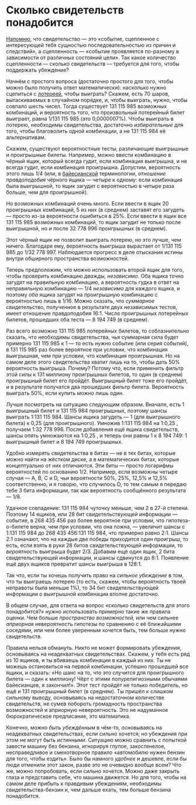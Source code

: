 # Сколько свидетельств понадобится
[Напомню][1], что свидетельство — это «событие, сцепленное с интересующей тебя сущностью последовательностью из причин и следствий», а сцепленность — «событие проявляется по-разному в зависимости от различных состояний цели». Так какое количество сцепленности — сколько свидетельств — требуется для того, чтобы поддержать убеждение? 

Начнём с простого вопроса (достаточно простого для того, чтобы можно было получить ответ математически): насколько нужно сцепиться с [лотереей][2], чтобы выиграть? Скажем, есть 70 шаров, вытаскиваемых в случайном порядке, и, чтобы выиграть, нужно, чтобы совпало шесть чисел. Тогда существует 131 115 985 возможных комбинаций, и вероятность того, что произвольный лотерейный билет выиграет, равна 1/131 115 985 (это 0\,0000007%). Чтобы выиграть в лотерею, необходимы свидетельства, достаточно *избирательные* для того, чтобы благоволить одной комбинации, а не 131 115 984 её альтернативам. 

Скажем, существуют вероятностные тесты, различающие выигрышные и проигрышные билеты. Например, можно ввести комбинацию в чёрный ящик, который всегда гудит, если комбинация выигрышна, и не всегда гудит, если комбинация проигрышна. Допустим, вероятность этого лишь 1/4 (или, в [байесианской][3] терминологии, *отношение правдоподобия* чёрного ящика — четыре к одному: если комбинация была выигрышной, то ящик загудит с вероятностью в четыре раза больше, чем для проигрышной). 

Но возможных комбинаций очень много. Если ввести в ящик 20 проигрышных комбинаций, 5 из них (в среднем) заставят его загудеть — просто из-за вероятности ошибиться в 25%. Если ввести в ящик все 131 115 985 возможных комбинаций, то ящик загудит не только после выигрышной, но и после 32 778 996 проигрышных (в среднем). 

Этот чёрный ящик не позволит выиграть лотерею, но это лучше, чем ничего. Благодаря ему, вероятность выигрыша вырастает от 1/131 115 985 до 1/32 778 997. Наблюдается прогресс в деле отыскания истины внутри обширного пространства возможностей. 

Теперь предположим, что можно использовать второй ящик для того, чтобы проверить комбинацию *дважды, независимо*. Оба ящика точно загудят на правильную комбинацию, а вероятность гудка в ответ на неправильную комбинацию — 1/4 *независимо* для каждого ящика, и поэтому *оба* ящика загудят на проигрышную комбинацию с вероятностью лишь в 1/16. Можно сказать, что *суммарное* свидетельство, полученное в результате двух независимых тестов, имеет отношение правдоподобия 16:1. Число проигрышных лотерейных билетов, прошедших оба теста — 8 194 749 (в среднем). 

Раз всего возможно 131 115 985 лотерейных билетов, то соблазнительно сказать, что необходимы свидетельства, чья суммарная сила будет примерно 131 115 985 к 1 — то есть нужно событие (или серия событий), в 131 115 985 раз более вероятное при условии, что комбинация выигрышная, чем при условии, что комбинация проигрышная. Но на самом деле этого свидетельства хватит лишь на то, чтобы дать 50% вероятность выигрыша. Почему? Потому что, если применить фильтр этой силы к 131 миллиону проигрышных билетов, то один (в среднем) проигрышный билет его пройдёт. Выигрышный билет тоже его пройдёт, и в результате получатся два прошедших фильтр билета. Вероятность выиграть 50%, если купить можно лишь один. 

Лучше посмотреть на ситуацию следующим образом. Вначале, есть 1 выигрышный билет и 131 115 984 проигрышных, поэтому шансы выиграть 1:131 115 984. Шансы ящика загудеть — 1 (для выигрышного билета) к 0\,25 (для проигрышного). Умножив 1:131 115 984 на 1:0\,25 , получаем 1:32 778 996. После добавления ещё ящика свидетельств, шансы опять умножаются на 1:0\,25 , и теперь они равны 1 к 8 194 749: 1 выигрышный билет и 8 194 749 проигрышных. 

Удобно измерять свидетельства в битах — не в тех битах, которые можно найти на жёстком диске, а в математических битах, которые концептуально от них отличаются. Эти биты — просто логарифмы вероятностей по основанию 1/2. Например, если возможны четыре случая — A, B, C и D, чьи вероятности 50%, 25%, 12\,5% и 12\,5% соответственно, и я говорю, что случилось D, то тем самым я передаю тебе 3 бита информации, так как вероятность сообщённого результата — 1/8. 

Удачное совпадение: 131 115 984 чуточку меньше, чем 2 в 27-й степени. Поэтому 14 ящиков, или 28 бит свидетельствующей информации — событие, в 268 435 456 раз более вероятное при условии, что гипотеза-о-билете верна, чем при условии, что она ложна, — увеличит шансы с 1:131 115 984 до 268 435 456:131 115 984, что примерно равно 2:1. Шансы 2:1 означают, что на каждые две победы приходится один проигрыш, то есть, если взять в руки 28 битов свидетельствующей информации, то *вероятность* выигрыша будет 2/3. Добавим ещё один ящик, 2 бита свидетельствующей информации, и шансы сдвинутся до 8:1. Появление ещё двух ящиков превратит шансы выигрыша в 128:1. 

Так что, если ты хочешь получить право на *сильное убеждение* в том, что ты выиграешь лотерею (то есть, скажем, чтобы вероятность твоей неправоты была меньше 1%), то 34 бит свидетельствующей информации о выигрышной комбинации вполне достаточно. 

В общем случае, для ответа на вопрос «сколько свидетельств для этого понадобится?» нужно использовать примерно такие же правила оценки. Чем больше *пространство возможностей,* или чем сильнее *априорная* невероятность гипотезы по сравнению с её ближайшими соседями, или чем более уверенным хочется быть, тем больше нужно свидетельств. 

Правила нельзя обмануть. Никто не может формировать убеждения, основываясь на неадекватных свидетельствах. Скажем, у тебя есть ряд из 10 ящиков, и ты вбиваешь комбинации в каждый из них. Ты не можешь остановиться на первой комбинации, успешно прошедшей все ящики, и сказать: «Но шанс на то, что это случится для проигрышного билета — один к миллиону! Чёрт с этими полурелигиозными обычаями байесианцев, я закончил!». Этот тест пройдёт не только победитель, но ещё и 131 проигрышный билет (в среднем). Ты пришёл к слишком сильному выводу, основываясь на недостаточном количестве свидетельств, не сумев побороть громадность пространства возможностей и априорную невероятность. Это не надуманное бюрократическое предписание, это математика. 

Конечно, можно *быть убеждённым* в чём-то, основываясь на неадекватных свидетельствах, если сильно хочется; но убеждения при этом не могут быть *истинными*. Ситуацию можно сравнить с попыткой завести машину без бензина, игнорируя глупое, закостенелое, несправедливое и смехотворное правило «автомобилю нужен бензин для того, чтобы ездить». Было бы намного *удобнее* и дешевле, если бы люди отменили этот закон, разве это не очевидно вообще всем? Что же, можно попробовать, если сильно хочется. Можно даже закрыть глаза и представить себе, что машина движется. Но для того, чтобы на самом деле прибыть к правдивым убеждениям, необходимы свидетельства-бензин и, чем дальше ехать, тем больше бензина понадобится.

 [1]: /w/%D0%A7%D1%82%D0%BE_%D1%82%D0%B0%D0%BA%D0%BE%D0%B5_%D1%81%D0%B2%D0%B8%D0%B4%D0%B5%D1%82%D0%B5%D0%BB%D1%8C%D1%81%D1%82%D0%B2%D0%BE "Что такое свидетельство"
 [2]:
/w/%D0%9B%D0%BE%D1%82%D0%B5%D1%80%D0%B5%D0%B8_%D0%B1%D0%B5%D1%81%D1%81%D0%BC%D1%8B%D1%81%D0%BB%D0%B5%D0%BD%D0%BD%D0%B0%D1%8F_%D1%82%D1%80%D0%B0%D1%82%D0%B0_%D0%BD%D0%B0%D0%B4%D0%B5%D0%B6%D0%B4%D1%8B "Лотереи: бессмысленная трата надежды"
 [3]: http://www.toehelp.ru/theory/ter_ver/1_6/ "Теорема Байеса"